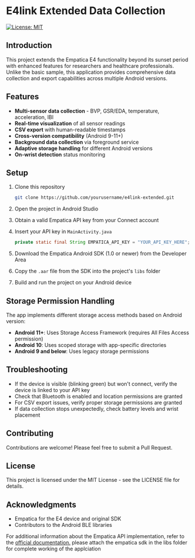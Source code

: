 # E4link Extended Data Collection

[![License: MIT](https://img.shields.io/badge/License-MIT-yellow.svg)](https://opensource.org/licenses/MIT)

## Introduction

This project extends the Empatica E4 functionality beyond its sunset period with enhanced features for researchers and healthcare professionals. Unlike the basic sample, this application provides comprehensive data collection and export capabilities across multiple Android versions.

## Features

- **Multi-sensor data collection** - BVP, GSR/EDA, temperature, acceleration, IBI
- **Real-time visualization** of all sensor readings
- **CSV export** with human-readable timestamps
- **Cross-version compatibility** (Android 9-11+)
- **Background data collection** via foreground service
- **Adaptive storage handling** for different Android versions
- **On-wrist detection** status monitoring

## Setup

1. Clone this repository
   ```bash
   git clone https://github.com/yourusername/e4link-extended.git
   ```

2. Open the project in Android Studio

3. Obtain a valid Empatica API key from your Connect account

4. Insert your API key in `MainActivity.java`
   ```java
   private static final String EMPATICA_API_KEY = "YOUR_API_KEY_HERE";
   ```

5. Download the Empatica Android SDK (1.0 or newer) from the Developer Area

6. Copy the `.aar` file from the SDK into the project's `libs` folder

7. Build and run the project on your Android device

## Storage Permission Handling

The app implements different storage access methods based on Android version:

- **Android 11+**: Uses Storage Access Framework (requires All Files Access permission)
- **Android 10**: Uses scoped storage with app-specific directories
- **Android 9 and below**: Uses legacy storage permissions

## Troubleshooting

- If the device is visible (blinking green) but won't connect, verify the device is linked to your API key
- Check that Bluetooth is enabled and location permissions are granted
- For CSV export issues, verify proper storage permissions are granted
- If data collection stops unexpectedly, check battery levels and wrist placement

## Contributing

Contributions are welcome! Please feel free to submit a Pull Request.

## License

This project is licensed under the MIT License - see the LICENSE file for details.

## Acknowledgments

- Empatica for the E4 device and original SDK
- Contributors to the Android BLE libraries

For additional information about the Empatica API implementation, refer to the [official documentation.](https://www.empatica.com/research/e4-sunset/) please attach the empatica sdk in the libs folder for complete working of the applciation
